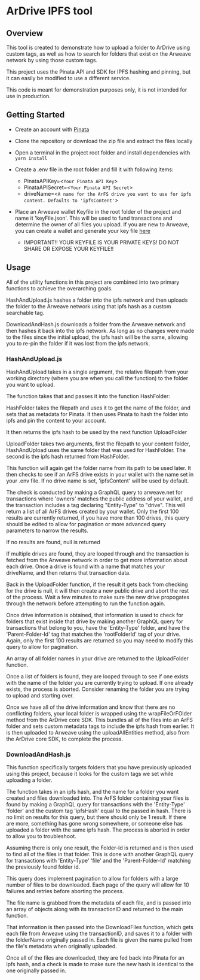 # ArDrive IPFS tool

## Overview

This tool is created to demonstrate how to upload a folder to ArDrive using custom tags, as well as how to search for folders that exist on the Arweave network by using those custom tags.

This project uses the Pinata API and SDK for IPFS hashing and pinning, but it can easily be modified to use a different service.

This code is meant for demonstration purposes only, it is not intended for use in production.

## Getting Started

- Create an account with [Pinata](https://www.pinata.cloud/)

- Clone the repository or download the zip file and extract the files locally

- Open a terminal in the project root folder and install dependencies with `yarn install`

- Create a .env file in the root folder and fill it with following items:
    - PinataAPIKey=<`Your Pinata API Key`>
    - PinataAPISecret=<`Your Pinata API Secret`>
    - driveName=<`A name for the ArFS drive you want to use for ipfs content. Defaults to 'ipfsContent'`>

- Place an Arweave wallet Keyfile in the root folder of the project and name it 'keyFile.json'. This will be used to fund transactions and determine the owner of all files you upload. If you are new to Arweave, you can create a wallet and generate your key file [here](https://arweave.app/add)
    - IMPORTANT!! YOUR KEYFILE IS YOUR PRIVATE KEYS! DO NOT SHARE OR EXPOSE YOUR KEYFILE!!

## Usage

All of the utility functions in this project are combined into two primary functions to achieve the overarching goals. 

HashAndUpload.js hashes a folder into the ipfs network and then uploads the folder to the Arweave network using that ipfs hash as a custom searchable tag.

DownloadAndHash.js downloads a folder from the Arweave network and then hashes it back into the ipfs network. As long as no changes were made to the files since the initial upload, the ipfs hash will be the same, allowing you to re-pin the folder if it was lost from the ipfs network.

### HashAndUpload.js

HashAndUpload takes in a single argument, the relative filepath from your working directory (where you are when you call the function) to the folder you want to upload.

The function takes that and passes it into the function HashFolder:

HashFolder takes the filepath and uses it to get the name of the folder, and sets that as metadata for Pinata. It then uses Pinata to hash the folder into ipfs and pin the content to your account.

It then returns the ipfs hash to be used by the next function UploadFolder

UploadFolder takes two arguments, first the filepath to your content folder, HashAndUpload uses the same folder that was used for HashFolder. The second is the ipfs hash returned from HashFolder.

This function will again get the folder name from its path to be used later. It then checks to see if an ArFS drive exists in your wallet with the name set in your .env file. If no drive name is set, 'ipfsContent' will be used by default.

The check is conducted by making a GraphQL query to arweave.net for transactions where 'owners' matches the public address of your wallet, and the transaction includes a tag declaring "Entity-Type" to "drive". This will return a list of all ArFS drives created by your wallet. Only the first 100 results are currently returned, if you have more than 100 drives, this query should be edited to allow for pagination or more advanced query parameters to narrow the results.

If no results are found, null is returned

If multiple drives are found, they are looped through and the transaction is fetched from the Arweave network in order to get more information about each drive. Once a drive is found with a name that matches your driveName, and then returns that transaction data.

Back in the UploadFolder function, if the result it gets back from checking for the drive is null, it will then create a new public drive and abort the rest of the process. Wait a few minutes to make sure the new drive propogates through the network before attempting to run the function again.

Once drive information is obtained, that information is used to check for folders that exist inside that drive by making another GraphQL query for transactions that belong to you, have the 'Entity-Type' folder, and have the 'Parent-Folder-Id' tag that matches the 'rootFolderId' tag of your drive. Again, only the first 100 results are returned so you may need to modify this query to allow for pagination.

An array of all folder names in your drive are returned to the UploadFolder function.

Once a list of folders is found, they are looped through to see if one exists with the name of the folder you are currently trying to upload. If one already exists, the process is aborted. Consider renaming the folder you are trying to upload and starting over.

Once we have all of the drive information and know that there are no conflicting folders, your local folder is wrapped using the wrapFileOrFOlder method from the ArDrive core SDK. This bundles all of the files into an ArFS folder and sets custom metadata tags to include the ipfs hash from earlier. It is then uploaded to Arweave using the uploadAllEntities method, also from the ArDrive core SDK, to complete the process.

### DownloadAndHash.js

This function specifically targets folders that you have previously uploaded using this project, because it looks for the custom tags we set while uploading a folder.

The function takes in an ipfs hash, and the name for a folder you want created and files downloaded into. The ArFS folder containing your files is found by making a GraphQL query for transactions with the 'Entity-Type' 'folder' and the custom tag 'ipfsHash' equal to the passed in hash. There is no limit on results for this query, but there should only be 1 result. If there are more, something has gone wrong somewhere, or someone else has uploaded a folder with the same ipfs hash. The process is aborted in order to allow you to troubleshoot.

Assuming there is only one result, the Folder-Id is returned and is then used to find all of the files in that folder. This is done with another GraphQL query for transactions with 'Entity-Type' 'file' and the 'Parent-Folder-Id' matching the previously found folder id.

This query does implement pagination to allow for folders with a large number of files to be downloaded. Each page of the query will allow for 10 failures and retries before aborting the process. 

The file name is grabbed from the metadata of each file, and is passed into an array of objects along with its transactionID and returned to the main function.

That information is then passed into the DownloadFiles function, which gets each file from Arweave using the transactionID, and saves it to a folder with the folderName originally passed in. Each file is given the name pulled from the file's metadata when originally uploaded.

Once all of the files are downloaded, they are fed back into Pinata for an ipfs hash, and a check is made to make sure the new hash is identical to the one originally passed in.